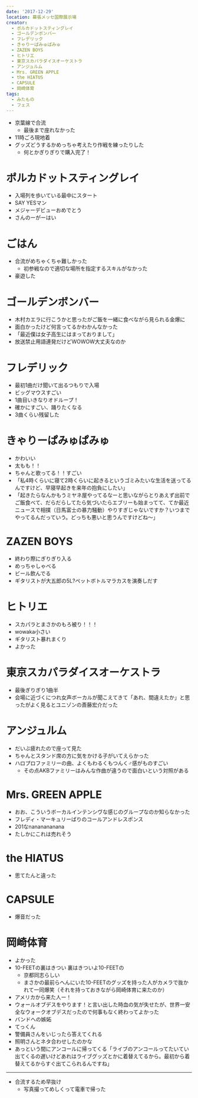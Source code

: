 ```yaml
---
date: '2017-12-29'
location: 幕張メッセ国際展示場
creator:
  - ポルカドットスティングレイ
  - ゴールデンボンバー
  - フレデリック
  - きゃりーぱみゅぱみゅ
  - ZAZEN BOYS
  - ヒトリエ
  - 東京スカパラダイスオーケストラ
  - アンジュルム
  - Mrs. GREEN APPLE
  - the HIATUS
  - CAPSULE
  - 岡崎体育
tags:
  - みたもの
  - フェス
---
```


- 京葉線で合流
  - 最後まで座れなかった
- 11時ごろ現地着
- グッズどうするかめっちゃ考えたり作戦を練ったりした
  - 何とかぎりぎりで購入完了！

# ポルカドットスティングレイ

- 入場列を歩いている最中にスタート
- SAY YESマン
- メジャーデビューおめでとう
- さんのーがーはい

# ごはん

- 合流がめちゃくちゃ難しかった
  - 初参戦なので適切な場所を指定するスキルがなかった
- 豪遊した

# ゴールデンボンバー

- 木村カエラに行こうかと思ったがご飯を一緒に食べながら見られる金爆に
- 面白かったけど何言ってるかわかんなかった
- 「最近僕は女子高生にはまっておりまして」
- 放送禁止用語連発だけどWOWOW大丈夫なのか

# フレデリック

- 最初1曲だけ聞いて出るつもりで入場
- ビッグマウスすごい
- 1曲目いきなりオドループ！
- 確かにすごい、踊りたくなる
- 3曲くらい残留した

# きゃりーぱみゅぱみゅ

- かわいい
- 太もも！！
- ちゃんと歌ってる！！すごい
- 「私4時くらいに寝て2時くらいに起きるというゴミみたいな生活を送ってるんですけど、早寝早起きを来年の抱負にしたい」
- 「起きたらなんかもうミヤネ屋やってるなーと思いながらとりあえず出前でご飯食べて、だらだらしてたら気づいたらエブリーも始まってて、てか最近ニュースで相撲（日馬富士の暴力騒動）やりすぎじゃないですか？いつまでやってるんだっていう。どっちも悪いと思うんですけどね～」

# ZAZEN BOYS

- 終わり際にぎりぎり入る
- めっちゃしゃべる
- ビール飲んでる
- ギタリストが大五郎の5L?ペットボトルマラカスを演奏しだす

# ヒトリエ

- スカパラとまさかのもろ被り！！！
- wowaka小さい
- ギタリスト暴れまくり
- よかった

# 東京スカパラダイスオーケストラ

- 最後ぎりぎり1曲半
- 会場に近づくにつれ女声ボーカルが聞こえてきて「あれ、間違えたか」と思ったがよく見るとユニゾンの斎藤宏介だった

# アンジュルム

- だいぶ疲れたので座って見た
- ちゃんとスタンド席の方に気をかける子がいてえらかった
- ハロプロファミリーの曲、よくもわるくもつんく♂感がものすごい
  - その点AKBファミリーはみんな作曲が違うので面白いという対照がある

# Mrs. GREEN APPLE

- おお、こういうボーカルインテンシヴな感じのグループなのか知らなかった
- フレディ・マーキュリーばりのコールアンドレスポンス
- 201なnananananana
- たしかにこれは売れそう

# the HIATUS

- 思てたんと違った

# CAPSULE

- 爆音だった

# 岡崎体育

- よかった
- 10-FEETの裏はきつい 裏はきついよ10-FEETの
  - 京都同志らしい
  - まさかの最前らへんにいた10-FEETのグッズを持った人がカメラで抜かれて一同爆笑（それを持っておきながら岡崎体育に来たのか）
- アメリカから来た人ー！
- ウォールオブデスをやります！と言い出した時血の気が失せたが、世界一安全なウォークオブデスだったので何事もなく終わってよかった
- バンドへの嫉妬
- てっくん
- 警備員さんをいじったら答えてくれる
- 照明さんとネタ合わせしたのかな
- あっという間にアンコールに帰ってくる「ライブのアンコールってたいてい出てくるの遅いけどあれはライブグッズとかに着替えてるから。最初から着替えてるからすぐ出てこられるんですね」

---

- 合流するため早抜け
  - 写真撮ってめしくって電車で帰った
